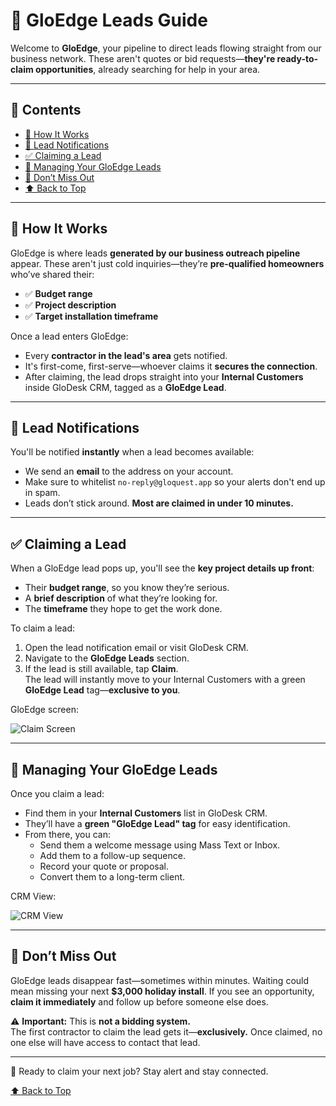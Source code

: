 # 👑 GloEdge Leads Guide <a name="top"></a>

Welcome to **GloEdge**, your pipeline to direct leads flowing straight from our business network. These aren't quotes or bid requests—**they're ready-to-claim opportunities**, already searching for help in your area.

---

## 📂 Contents

- [🔑 How It Works](#how-it-works)
- [📨 Lead Notifications](#lead-notifications)
- [✅ Claiming a Lead](#claiming-a-lead)
- [💼 Managing Your GloEdge Leads](#managing-your-gloedge-leads)
- [🎯 Don’t Miss Out](#dont-miss-out)
- [⬆️ Back to Top](#top)

---

## 🔑 How It Works <a name="how-it-works"></a>

GloEdge is where leads **generated by our business outreach pipeline** appear. These aren't just cold inquiries—they’re **pre-qualified homeowners** who’ve shared their:

- ✅ **Budget range**
- ✅ **Project description**
- ✅ **Target installation timeframe**

Once a lead enters GloEdge:

- Every **contractor in the lead's area** gets notified.
- It's first-come, first-serve—whoever claims it **secures the connection**.
- After claiming, the lead drops straight into your **Internal Customers** inside GloDesk CRM, tagged as a **GloEdge Lead**.

---

## 📨 Lead Notifications <a name="lead-notifications"></a>

You'll be notified **instantly** when a lead becomes available:

- We send an **email** to the address on your account.
- Make sure to whitelist `no-reply@gloquest.app` so your alerts don't end up in spam.
- Leads don’t stick around. **Most are claimed in under 10 minutes.**

---

## ✅ Claiming a Lead <a name="claiming-a-lead"></a>

When a GloEdge lead pops up, you'll see the **key project details up front**:

- Their **budget range**, so you know they’re serious.
- A **brief description** of what they’re looking for.
- The **timeframe** they hope to get the work done.

To claim a lead:

1. Open the lead notification email or visit GloDesk CRM.
2. Navigate to the **GloEdge Leads** section.
3. If the lead is still available, tap **Claim**.  
   The lead will instantly move to your Internal Customers with a green **GloEdge Lead** tag—**exclusive to you**.

GloEdge screen:

![Claim Screen](../../assets/images/gloedge/gloEdgeView.png)

---

## 💼 Managing Your GloEdge Leads <a name="managing-your-gloedge-leads"></a>

Once you claim a lead:

- Find them in your **Internal Customers** list in GloDesk CRM.
- They’ll have a **green "GloEdge Lead" tag** for easy identification.
- From there, you can:
  - Send them a welcome message using Mass Text or Inbox.
  - Add them to a follow-up sequence.
  - Record your quote or proposal.
  - Convert them to a long-term client.

CRM View:

![CRM View](../../assets/images/gloedge/glEdgeLeadCrm.png)

---

## 🎯 Don’t Miss Out <a name="dont-miss-out"></a>

GloEdge leads disappear fast—sometimes within minutes. Waiting could mean missing your next **$3,000 holiday install**. If you see an opportunity, **claim it immediately** and follow up before someone else does.

⚠️ **Important:** This is **not a bidding system.**  
The first contractor to claim the lead gets it—**exclusively.** Once claimed, no one else will have access to contact that lead.

---

🚀 Ready to claim your next job? Stay alert and stay connected.

[⬆️ Back to Top](#top)
